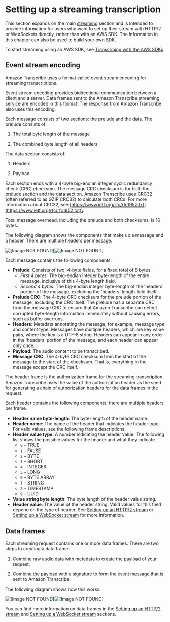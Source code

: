 # Setting up a streaming transcription<a name="streaming-setting-up"></a>

This section expands on the main [streaming](streaming.md) section and is intended to provide information for users who want to set up their stream with HTTP/2 or WebSockets directly, rather than with an AWS SDK\. The information in this chapter can also be used to build your own SDK\.

To start streaming using an AWS SDK, see [Transcribing with the AWS SDKs](getting-started-sdk.md)\.

## Event stream encoding<a name="streaming-event-stream"></a>

Amazon Transcribe uses a format called event stream encoding for streaming transcriptions\.

Event stream encoding provides bidirectional communication between a client and a server\. Data frames sent to the Amazon Transcribe streaming service are encoded in this format\. The response from Amazon Transcribe also uses this encoding\.

Each message consists of two sections: the prelude and the data\. The prelude consists of:

1. The total byte length of the message

1. The combined byte length of all headers

The data section consists of:

1. Headers

1. Payload

Each section ends with a 4\-byte big\-endian integer cyclic redundancy check \(CRC\) checksum\. The message CRC checksum is for both the prelude section and the data section\. Amazon Transcribe uses CRC32 \(often referred to as GZIP CRC32\) to calculate both CRCs\. For more information about CRC32, see [https://www.ietf.org/rfc/rfc1952.txt](https://www.ietf.org/rfc/rfc1952.txt)\.

Total message overhead, including the prelude and both checksums, is 16 bytes\.

The following diagram shows the components that make up a message and a header\. There are multiple headers per message\.

![\[Image NOT FOUND\]](http://docs.aws.amazon.com/transcribe/latest/dg/images/frame-diagram-frame-overview.png)![\[Image NOT FOUND\]](http://docs.aws.amazon.com/transcribe/latest/dg/)

Each message contains the following components:
+ **Prelude**: Consists of two, 4\-byte fields, for a fixed total of 8 bytes\.
  + *First 4 bytes*: The big\-endian integer byte\-length of the entire message, inclusive of this 4\-byte length field\.
  + *Second 4 bytes*: The big\-endian integer byte\-length of the 'headers' portion of the message, excluding the 'headers' length field itself\.
+ **Prelude CRC**: The 4\-byte CRC checksum for the prelude portion of the message, excluding the CRC itself\. The prelude has a separate CRC from the message CRC to ensure that Amazon Transcribe can detect corrupted byte\-length information immediately without causing errors, such as buffer overruns\.
+ **Headers**: Metadata annotating the message; for example, message type and content type\. Messages have multiple headers, which are key:value pairs, where the key is a UTF\-8 string\. Headers can appear in any order in the 'headers' portion of the message, and each header can appear only once\.
+ **Payload**: The audio content to be transcribed\.
+ **Message CRC**: The 4\-byte CRC checksum from the start of the message to the start of the checksum\. That is, everything in the message except the CRC itself\.

The header frame is the authorization frame for the streaming transcription\. Amazon Transcribe uses the value of the authorization header as the seed for generating a chain of authorization headers for the data frames in the request\.

Each header contains the following components; there are multiple headers per frame\.
+ **Header name byte\-length**: The byte\-length of the header name\.
+ **Header name**: The name of the header that indicates the header type\. For valid values, see the following frame descriptions\.
+ **Header value type**: A number indicating the header value\. The following list shows the possible values for the header and what they indicate\.
  + `0` – TRUE
  + `1` – FALSE
  + `2` – BYTE
  + `3` – SHORT
  + `4` – INTEGER
  + `5` – LONG
  + `6` – BYTE ARRAY
  + `7` – STRING
  + `8` – TIMESTAMP
  + `9` – UUID
+ **Value string byte length**: The byte length of the header value string\.
+ **Header value**: The value of the header string\. Valid values for this field depend on the type of header\. See [Setting up an HTTP/2 stream](streaming-http2.md) or [Setting up a WebSocket stream](streaming-websocket.md) for more information\.

## Data frames<a name="streaming-data-frames"></a>

Each streaming request contains one or more data frames\. There are two steps to creating a data frame:

1. Combine raw audio data with metadata to create the payload of your request\.

1. Combine the payload with a signature to form the event message that is sent to Amazon Transcribe\.

The following diagram shows how this works\.

![\[Image NOT FOUND\]](http://docs.aws.amazon.com/transcribe/latest/dg/images/streaming10.png)![\[Image NOT FOUND\]](http://docs.aws.amazon.com/transcribe/latest/dg/)

You can find more information on data frames in the [Setting up an HTTP/2 stream](streaming-http2.md) and [Setting up a WebSocket stream](streaming-websocket.md) sections\.